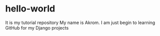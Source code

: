 # hello-world
It is my tutorial repository
My name is Akrom. I am just begin to learning GitHub for my Django projects

